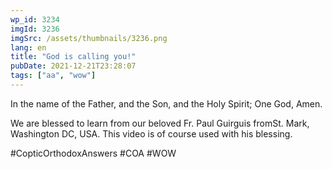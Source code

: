 ```yaml
---
wp_id: 3234
imgId: 3236
imgSrc: /assets/thumbnails/3236.png
lang: en
title: "God is calling you!"
pubDate: 2021-12-21T23:28:07
tags: ["aa", "wow"]
---
```

<!-- page: 6 -->

<p>In the name of the Father, and the Son, and the Holy Spirit; One God, Amen.</p>
<p>We are blessed to learn from our beloved Fr. Paul Guirguis fromSt. Mark, Washington DC, USA. This video is of course used with his blessing.</p>
<p>#CopticOrthodoxAnswers​ #COA​ #WOW​</p>
